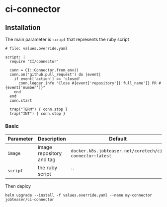 # ci-connector

## Installation

The main parameter is `script` that represents the ruby script
```
# file: values.override.yaml

script: |
  require "CI/connector"
  
  conn = CI::Connector.from_env()
  conn.on('github.pull_request') do |event|
    if event['action'] == 'closed'
      conn.logger.info "Close #{event['repository']['full_name']} PR #{event['number']}"
    end
  end
  conn.start
  
  trap("TERM") { conn.stop }
  trap("INT") { conn.stop }

```

### Basic
| Parameter                     | Description                                     | Default                                                    |
| -----------------------       | ---------------------------------------------   | ---------------------------------------------------------- |
| `image`                       | image repository and tag                        | `docker.k8s.jobteaser.net/coretech/ci-connector:latest`    |
| `script`                      | the ruby script                                 | ``                                                   |

Then deploy
```
helm upgrade --install -f values.override.yaml --name my-connector jobteaser/ci-connector
```
